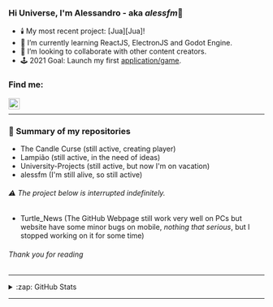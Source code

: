 ### Hi Universe, I'm Alessandro - aka *alessfm*👋

- 🕯️ My most recent project: [Jua][Jua]!
- 📝 I’m currently learning ReactJS, ElectronJS and Godot Engine.
- 🤝 I’m looking to collaborate with other content creators.
- 🕹️ 2021 Goal: Launch my first [application/game][TCC].

### Find me:

[<img align="left" alt="Alessandro Figueiredo | LinkedIn" width="22px" src="https://cdn.jsdelivr.net/npm/simple-icons@v3/icons/linkedin.svg" />][linkedin]
<br />

***

### 🔖 Summary of my repositories

- The Candle Curse (still active, creating player)
- Lampião (still active, in the need of ideas)
- University-Projects (still active, but now I'm on vacation)
- alessfm (I'm still alive, so still active)

###### ⚠️ The project below is interrupted indefinitely.

- Turtle_News (The GitHub Webpage still work very well on PCs but website have some minor bugs on mobile, _nothing that serious_, but I stopped working on it for some time)

###### Thank you for reading

***

<details>
  <summary>:zap: GitHub Stats</summary>
  <img align="left" alt="codeSTACKr's GitHub Stats" src="https://github-readme-stats.vercel.app/api?username=alessfm&show_icons=true&hide_border=true&theme=algolia" />
</details>

---

[linkedin]: https://www.linkedin.com/in/alessandro-malheiro/
[Lampiao]: https://github.com/alessfm/Jua
[TCC]: https://github.com/alessfm/The-Candle-Curse

